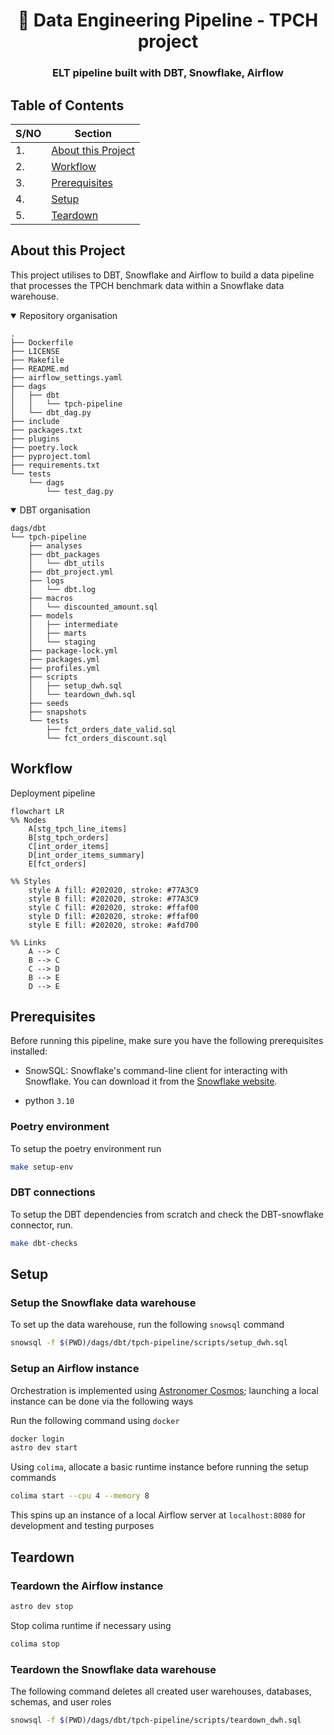 <div align="center">
<h1>🔧 Data Engineering Pipeline - TPCH project</h1>

<h3>ELT pipeline built with DBT, Snowflake, Airflow</h3>
</div>

## Table of Contents

| S/NO | Section |
| --- | --- |
| 1. | [About this Project](#1) |
| 2. | [Workflow](#2) |
| 3. | [Prerequisites](#3) |
| 4. | [Setup](#4) |
| 5. | [Teardown](#5) |


## About this Project <a name="1"></a>

This project utilises to DBT, Snowflake and Airflow to build a data pipeline that processes the TPCH benchmark data within a Snowflake data warehouse.

<details open>
  <summary>Repository organisation</summary>

  ```
  .
  ├── Dockerfile
  ├── LICENSE
  ├── Makefile
  ├── README.md
  ├── airflow_settings.yaml
  ├── dags
  │   ├── dbt
  │   │   └── tpch-pipeline
  │   └── dbt_dag.py
  ├── include
  ├── packages.txt
  ├── plugins
  ├── poetry.lock
  ├── pyproject.toml
  ├── requirements.txt
  └── tests
      └── dags
          └── test_dag.py
  ```
</details>

<details open>
  <summary>DBT organisation</summary>
    
  ```
  dags/dbt
  └── tpch-pipeline
      ├── analyses
      ├── dbt_packages
      │   └── dbt_utils
      ├── dbt_project.yml
      ├── logs
      │   └── dbt.log
      ├── macros
      │   └── discounted_amount.sql
      ├── models
      │   ├── intermediate
      │   ├── marts
      │   └── staging
      ├── package-lock.yml
      ├── packages.yml
      ├── profiles.yml
      ├── scripts
      │   ├── setup_dwh.sql
      │   └── teardown_dwh.sql
      ├── seeds
      ├── snapshots
      └── tests
          ├── fct_orders_date_valid.sql
          └── fct_orders_discount.sql
  ```
</details>

## Workflow <a name="2"></a>

Deployment pipeline

```mermaid
flowchart LR
%% Nodes
    A[stg_tpch_line_items]
    B[stg_tpch_orders]
    C[int_order_items]
    D[int_order_items_summary]
    E[fct_orders]

%% Styles
    style A fill: #202020, stroke: #77A3C9
    style B fill: #202020, stroke: #77A3C9
    style C fill: #202020, stroke: #ffaf00
    style D fill: #202020, stroke: #ffaf00
    style E fill: #202020, stroke: #afd700

%% Links
    A --> C
    B --> C
    C --> D
    B --> E
    D --> E
```


## Prerequisites <a name="3"></a>

Before running this pipeline, make sure you have the following prerequisites installed:

- SnowSQL: Snowflake's command-line client for interacting with Snowflake. You can download it from the [Snowflake website](https://docs.snowflake.com/en/user-guide/snowsql.html).

- python `3.10`

### Poetry environment

To setup the poetry environment run

```zsh
make setup-env
```

### DBT connections

To setup the DBT dependencies from scratch and check the DBT-snowflake connector, run.

```zsh
make dbt-checks
```

## Setup <a name="4"></a>

### Setup the Snowflake data warehouse

To set up the data warehouse, run the following `snowsql` command

```zsh
snowsql -f $(PWD)/dags/dbt/tpch-pipeline/scripts/setup_dwh.sql
```

### Setup an Airflow instance 

Orchestration is implemented using [Astronomer Cosmos](https://www.astronomer.io/cosmos/); launching a local instance can be done via the following ways

Run the following command using `docker`

```zsh
docker login
astro dev start
```

Using `colima`, allocate a basic runtime instance before running the setup commands

```zsh
colima start --cpu 4 --memory 8
```

This spins up an instance of a local Airflow server at `localhost:8080` for development and testing purposes

## Teardown <a name="5"></a>

### Teardown the Airflow instance

```zsh
astro dev stop
```

Stop colima runtime if necessary using

```zsh
colima stop
```

### Teardown the Snowflake data warehouse

The following command deletes all created user warehouses, databases, schemas, and user roles

```zsh
snowsql -f $(PWD)/dags/dbt/tpch-pipeline/scripts/teardown_dwh.sql
```
